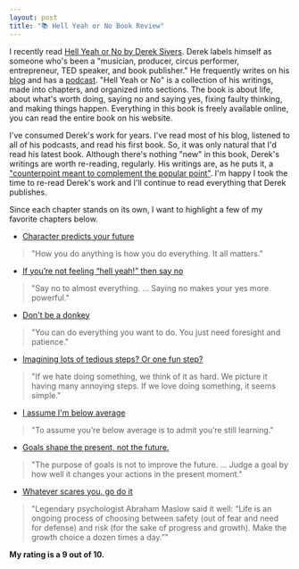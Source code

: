 ```yaml
---
layout: post
title: "📚 Hell Yeah or No Book Review"
---
```


I recently read [Hell Yeah or No by Derek Sivers](https://sive.rs/n). Derek labels himself as someone who's been a "musician, producer, 
circus performer, entrepreneur, TED speaker, and book publisher." He frequently writes on his [blog](https://sive.rs/blog) and 
has a [podcast](https://sive.rs/podcast). "Hell Yeah or No" is a collection of his writings, made into chapters, and organized into 
sections. The book is about life, about what's worth doing, saying no and saying yes, fixing faulty thinking, and making things happen. 
Everything in this book is freely available online, you can read the entire book on his website. 

I've consumed Derek's work for years. I've read most of his blog, listened to all of his podcasts, and read his first book. So, it was 
only natural that I'd read his latest book. Although there's nothing "new" in this book, Derek's writings are worth re-reading, regularly. 
His writings are, as he puts it, a ["counterpoint meant to complement the popular point"](https://sive.rs/counter). I'm happy I took the 
time to re-read Derek's work and I'll continue to read everything that Derek publishes. 

Since each chapter stands on its own, I want to highlight a few of my favorite chapters below.

* [Character predicts your future](https://sive.rs/character)

> "How you do anything is how you do everything. It all matters."

* [If you’re not feeling “hell yeah!” then say no](https://sive.rs/hyn)

> "Say no to almost everything. ... Saying no makes your yes more powerful."

* [Don't be a donkey](https://sive.rs/donkey)

> "You can do everything you want to do. You just need foresight and patience."

* [Imagining lots of tedious steps? Or one fun step?](https://sive.rs/steps)

> "If we hate doing something, we think of it as hard. We picture it having many annoying steps. If we love doing something, it seems simple."

* [I assume I'm below average](https://sive.rs/below-average)

> "To assume you’re below average is to admit you’re still learning."

* [Goals shape the present, not the future.](https://sive.rs/goals)

> "The purpose of goals is not to improve the future. ... Judge a goal by how well it changes your actions in the present moment."

* [Whatever scares you, go do it](https://sive.rs/scares)

> "Legendary psychologist Abraham Maslow said it well: “Life is an ongoing process of choosing between safety (out of fear and need for defense) 
and risk (for the sake of progress and growth). Make the growth choice a dozen times a day.”"

__My rating is a 9 out of 10.__

